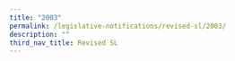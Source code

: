 ```yaml
---
title: "2003"
permalink: /legislative-notifications/revised-sl/2003/
description: ""
third_nav_title: Revised SL
---
```

